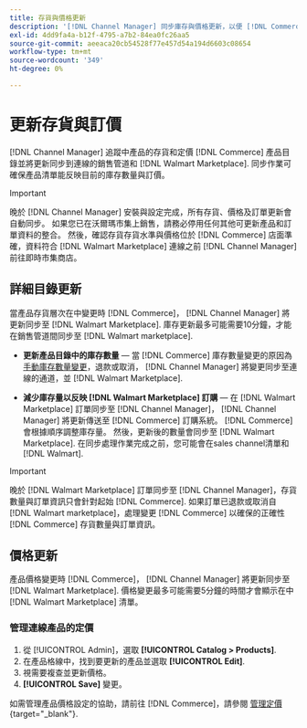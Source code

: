 ```yaml
---
title: 存貨與價格更新
description: '[!DNL Channel Manager] 同步庫存與價格更新，以便 [!DNL Commerce] 存放區和 [!DNL Walmart Marketplace] 以便您能透過以下網站管理銷售管道作業： [!DNL Commerce] 管理員'
exl-id: 4dd9fa4a-b12f-4795-a7b2-84ea0fc26aa5
source-git-commit: aeeaca20cb54528f77e457d54a194d6603c08654
workflow-type: tm+mt
source-wordcount: '349'
ht-degree: 0%

---
```


# 更新存貨與訂價

[!DNL Channel Manager] 追蹤中產品的存貨和定價 [!DNL Commerce] 產品目錄並將更新同步到連線的銷售管道和 [!DNL Walmart Marketplace]. 同步作業可確保產品清單能反映目前的庫存數量與訂價。


>[!IMPORTANT]
>
>晚於 [!DNL Channel Manager] 安裝與設定完成，所有存貨、價格及訂單更新會自動同步。 如果您已在沃爾瑪市集上銷售，請務必停用任何其他可更新產品和訂單資料的整合。 然後，確認存貨存貨水準與價格位於 [!DNL Commerce] 店面準確，資料符合 [!DNL Walmart Marketplace] 連線之前 [!DNL Channel Manager] 前往即時市集商店。


## 詳細目錄更新

當產品存貨層次在中變更時 [!DNL Commerce]， [!DNL Channel Manager] 將更新同步至 [!DNL Walmart Marketplace]. 庫存更新最多可能需要10分鐘，才能在銷售管道間同步至 [!DNL Walmart marketplace].

* **更新產品目錄中的庫存數量** — 當 [!DNL Commerce] 庫存數量變更的原因為 [手動庫存數量變更](https://docs.magento.com/user-guide/catalog/inventory-product-quantity.html)，退款或取消， [!DNL Channel Manager] 將變更同步至連線的通道，並 [!DNL Walmart Marketplace].

* **減少庫存量以反映 [!DNL Walmart Marketplace] 訂購** — 在 [!DNL Walmart Marketplace] 訂單同步至 [!DNL Channel Manager]， [!DNL Channel Manager] 將更新傳送至 [!DNL Commerce] 訂購系統。 [!DNL Commerce] 會根據順序調整庫存量。 然後，更新後的數量會同步至 [!DNL Walmart Marketplace]. 在同步處理作業完成之前，您可能會在sales channel清單和 [!DNL Walmart].

>[!IMPORTANT]
>
>晚於 [!DNL Walmart Marketplace] 訂單同步至 [!DNL Channel Manager]，存貨數量與訂單資訊只會針對起始 [!DNL Commerce]. 如果訂單已退款或取消自 [!DNL Walmart marketplace]，處理變更 [!DNL Commerce] 以確保的正確性 [!DNL Commerce] 存貨數量與訂單資訊。

## 價格更新

產品價格變更時 [!DNL Commerce]， [!DNL Channel Manager] 將更新同步至 [!DNL Walmart Marketplace]. 價格變更最多可能需要5分鐘的時間才會顯示在中 [!DNL Walmart Marketplace] 清單。

### 管理連線產品的定價

1. 從 [!UICONTROL Admin]，選取 **[!UICONTROL Catalog > Products]**.
1. 在產品格線中，找到要更新的產品並選取 **[!UICONTROL Edit]**.
1. 視需要複查並更新價格。
1. **[!UICONTROL Save]** 變更。

如需管理產品價格設定的協助，請前往 [!DNL Commerce]，請參閱 [管理定價](https://docs.magento.com/user-guide/catalog/pricing.html){target="_blank"}.
